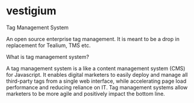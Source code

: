 vestigium
=========

Tag Management System

An open source enterprise tag management. It is meant to be a drop in replacement for Tealium, TMS etc. 


What is tag management system?

A tag management system is a like a content management system (CMS) for Javascript. It enables digital marketers to 
easily deploy and manage all third-party tags from a single web interface, while accelerating page load performance 
and reducing reliance on IT. Tag management systems allow marketers to be more agile and positively impact the 
bottom line.
